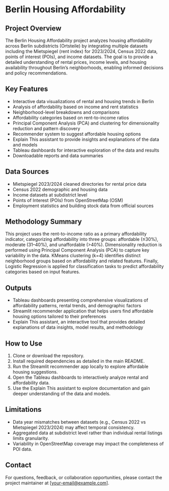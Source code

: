 # Berlin Housing Affordability

## Project Overview
The Berlin Housing Affordability project analyzes housing affordability across Berlin subdistricts (Ortsteile) by integrating multiple datasets including the Mietspiegel (rent index) for 2023/2024, Census 2022 data, points of interest (POIs), and income datasets. The goal is to provide a detailed understanding of rental prices, income levels, and housing availability throughout Berlin’s neighborhoods, enabling informed decisions and policy recommendations.

## Key Features
- Interactive data visualizations of rental and housing trends in Berlin
- Analysis of affordability based on income and rent statistics
- Neighborhood-level breakdowns and comparisons
- Affordability categories based on rent-to-income ratios
- Principal Component Analysis (PCA) and clustering for dimensionality reduction and pattern discovery
- Recommender system to suggest affordable housing options
- Explain This assistant to provide insights and explanations of the data and models
- Tableau dashboards for interactive exploration of the data and results
- Downloadable reports and data summaries

## Data Sources
- Mietspiegel 2023/2024 cleaned directories for rental price data
- Census 2022 demographic and housing data
- Income datasets at subdistrict level
- Points of Interest (POIs) from OpenStreetMap (OSM)
- Employment statistics and building stock data from official sources

## Methodology Summary
This project uses the rent-to-income ratio as a primary affordability indicator, categorizing affordability into three groups: affordable (≤30%), moderate (31–40%), and unaffordable (>40%). Dimensionality reduction is performed using Principal Component Analysis (PCA) to capture key variability in the data. KMeans clustering (k=4) identifies distinct neighborhood groups based on affordability and related features. Finally, Logistic Regression is applied for classification tasks to predict affordability categories based on input features.

## Outputs
- Tableau dashboards presenting comprehensive visualizations of affordability patterns, rental trends, and demographic factors
- Streamlit recommender application that helps users find affordable housing options tailored to their preferences
- Explain This assistant, an interactive tool that provides detailed explanations of data insights, model results, and methodology

## How to Use
1. Clone or download the repository.
2. Install required dependencies as detailed in the main README.
3. Run the Streamlit recommender app locally to explore affordable housing suggestions.
4. Open the Tableau dashboards to interactively analyze rental and affordability data.
5. Use the Explain This assistant to explore documentation and gain deeper understanding of the data and models.

## Limitations
- Data year mismatches between datasets (e.g., Census 2022 vs Mietspiegel 2023/2024) may affect temporal consistency.
- Aggregated data at subdistrict level rather than individual rental listings limits granularity.
- Variability in OpenStreetMap coverage may impact the completeness of POI data.

## Contact
For questions, feedback, or collaboration opportunities, please contact the project maintainer at [your-email@example.com].